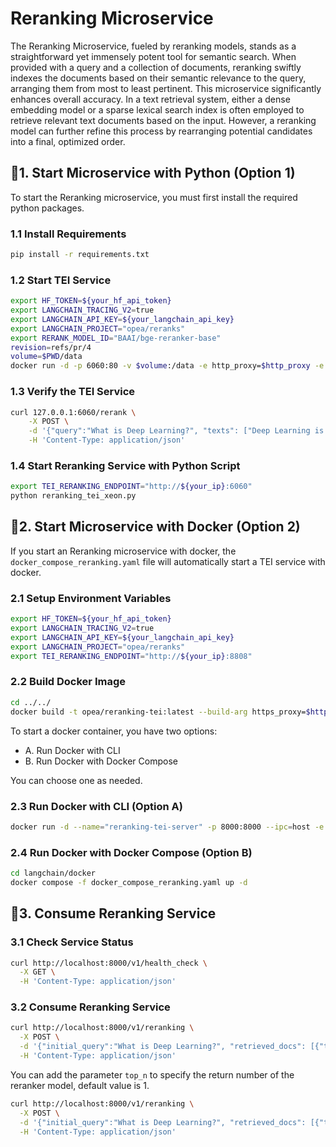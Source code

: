# Reranking Microservice

The Reranking Microservice, fueled by reranking models, stands as a straightforward yet immensely potent tool for semantic search. When provided with a query and a collection of documents, reranking swiftly indexes the documents based on their semantic relevance to the query, arranging them from most to least pertinent. This microservice significantly enhances overall accuracy. In a text retrieval system, either a dense embedding model or a sparse lexical search index is often employed to retrieve relevant text documents based on the input. However, a reranking model can further refine this process by rearranging potential candidates into a final, optimized order.

## 🚀1. Start Microservice with Python (Option 1)

To start the Reranking microservice, you must first install the required python packages.

### 1.1 Install Requirements

```bash
pip install -r requirements.txt
```

### 1.2 Start TEI Service

```bash
export HF_TOKEN=${your_hf_api_token}
export LANGCHAIN_TRACING_V2=true
export LANGCHAIN_API_KEY=${your_langchain_api_key}
export LANGCHAIN_PROJECT="opea/reranks"
export RERANK_MODEL_ID="BAAI/bge-reranker-base"
revision=refs/pr/4
volume=$PWD/data
docker run -d -p 6060:80 -v $volume:/data -e http_proxy=$http_proxy -e https_proxy=$https_proxy --pull always ghcr.io/huggingface/text-embeddings-inference:cpu-1.2 --model-id $RERANK_MODEL_ID --revision $revision --hf-api-token $HF_TOKEN
```

### 1.3 Verify the TEI Service

```bash
curl 127.0.0.1:6060/rerank \
    -X POST \
    -d '{"query":"What is Deep Learning?", "texts": ["Deep Learning is not...", "Deep learning is..."]}' \
    -H 'Content-Type: application/json'
```

### 1.4 Start Reranking Service with Python Script

```bash
export TEI_RERANKING_ENDPOINT="http://${your_ip}:6060"
python reranking_tei_xeon.py
```

## 🚀2. Start Microservice with Docker (Option 2)

If you start an Reranking microservice with docker, the `docker_compose_reranking.yaml` file will automatically start a TEI service with docker.

### 2.1 Setup Environment Variables

```bash
export HF_TOKEN=${your_hf_api_token}
export LANGCHAIN_TRACING_V2=true
export LANGCHAIN_API_KEY=${your_langchain_api_key}
export LANGCHAIN_PROJECT="opea/reranks"
export TEI_RERANKING_ENDPOINT="http://${your_ip}:8808"
```

### 2.2 Build Docker Image

```bash
cd ../../
docker build -t opea/reranking-tei:latest --build-arg https_proxy=$https_proxy --build-arg http_proxy=$http_proxy -f comps/reranks/langchain/docker/Dockerfile .
```

To start a docker container, you have two options:

- A. Run Docker with CLI
- B. Run Docker with Docker Compose

You can choose one as needed.

### 2.3 Run Docker with CLI (Option A)

```bash
docker run -d --name="reranking-tei-server" -p 8000:8000 --ipc=host -e http_proxy=$http_proxy -e https_proxy=$https_proxy -e TEI_RERANKING_ENDPOINT=$TEI_RERANKING_ENDPOINT -e HF_TOKEN=$HF_TOKEN -e LANGCHAIN_API_KEY=$LANGCHAIN_API_KEY opea/reranking-tei:latest
```

### 2.4 Run Docker with Docker Compose (Option B)

```bash
cd langchain/docker
docker compose -f docker_compose_reranking.yaml up -d
```

## 🚀3. Consume Reranking Service

### 3.1 Check Service Status

```bash
curl http://localhost:8000/v1/health_check \
  -X GET \
  -H 'Content-Type: application/json'
```

### 3.2 Consume Reranking Service

```bash
curl http://localhost:8000/v1/reranking \
  -X POST \
  -d '{"initial_query":"What is Deep Learning?", "retrieved_docs": [{"text":"Deep Learning is not..."}, {"text":"Deep learning is..."}]}' \
  -H 'Content-Type: application/json'
```

You can add the parameter `top_n` to specify the return number of the reranker model, default value is 1.

```bash
curl http://localhost:8000/v1/reranking \
  -X POST \
  -d '{"initial_query":"What is Deep Learning?", "retrieved_docs": [{"text":"Deep Learning is not..."}, {"text":"Deep learning is..."}], "top_n":2}' \
  -H 'Content-Type: application/json'
```
